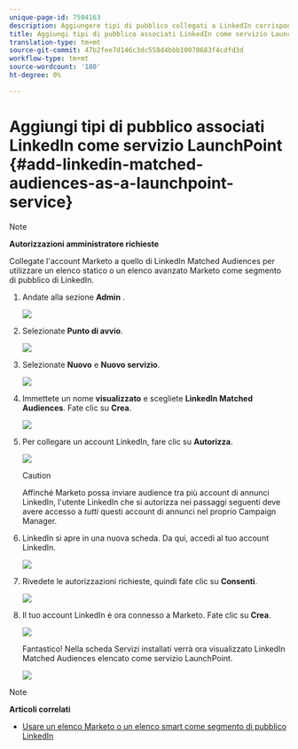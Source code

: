 ```yaml
---
unique-page-id: 7504163
description: Aggiungere tipi di pubblico collegati a LinkedIn corrispondenti come servizio LaunchPoint - Documenti Marketo - Documentazione prodotto
title: Aggiungi tipi di pubblico associati LinkedIn come servizio LaunchPoint
translation-type: tm+mt
source-git-commit: 47b2fee7d146c3dc558d4bbb10070683f4cdfd3d
workflow-type: tm+mt
source-wordcount: '180'
ht-degree: 0%

---
```



# Aggiungi tipi di pubblico associati LinkedIn come servizio LaunchPoint {#add-linkedin-matched-audiences-as-a-launchpoint-service}

>[!NOTE]
>
>**Autorizzazioni amministratore richieste**

Collegate l&#39;account Marketo a quello di LinkedIn Matched Audiences per utilizzare un elenco statico o un elenco avanzato Marketo come segmento di pubblico di LinkedIn.

1. Andate alla sezione **Admin** .

   ![](assets/admin.png)

1. Selezionate **Punto di avvio**.

   ![](assets/image2014-12-5-14-3a35-3a27.png)

1. Selezionate **Nuovo** e **Nuovo servizio**.

   ![](assets/image2014-12-5-14-3a37-3a33.png)

1. Immettete un nome **visualizzato** e scegliete **LinkedIn Matched Audiences**. Fate clic su **Crea**.

   ![](assets/image2018-2-23-14-3a25-3a39.png)

1. Per collegare un account LinkedIn, fare clic su **Autorizza**.

   ![](assets/authorizeaccount.png)

   >[!CAUTION]
   >
   >Affinché Marketo possa inviare audience tra più account di annunci LinkedIn, l&#39;utente LinkedIn che si autorizza nei passaggi seguenti deve avere accesso a *tutti* questi account di annunci nel proprio Campaign Manager.

1. LinkedIn si apre in una nuova scheda. Da qui, accedi al tuo account LinkedIn.

   ![](assets/image2018-2-23-14-3a32-3a20.png)

1. Rivedete le autorizzazioni richieste, quindi fate clic su **Consenti**.

   ![](assets/li-permissions.png)

1. Il tuo account LinkedIn è ora connesso a Marketo. Fate clic su **Crea**.

   ![](assets/image2018-2-23-14-3a35-3a55.png)

   Fantastico! Nella scheda Servizi installati verrà ora visualizzato LinkedIn Matched Audiences elencato come servizio LaunchPoint.

   ![](assets/bartholomew2.png)

>[!NOTE]
>
>**Articoli correlati**
>
>* [Usare un elenco Marketo o un elenco smart come segmento di pubblico LinkedIn](../../../product-docs/demand-generation/social/social-functions/use-a-marketo-list-or-smart-list-as-a-linkedin-audience-segment.md)

>



